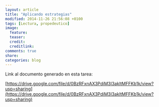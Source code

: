 ```yaml
---
layout: article
title: "Aplicando estrategias"
modified: 2014-11-26 21:56:08 +0100
tags: [Lectura, propedeutico]
image:
  feature: 
  teaser: 
  credit: 
  creditlink: 
comments: true
share: 
categories: blog
---
```


Link al documento generado en esta tarea:

[https://drive.google.com/file/d/0BzRFxnAX3PdiM3I3akltMFFKb1k/view?usp=sharing](https://drive.google.com/file/d/0BzRFxnAX3PdiM3I3akltMFFKb1k/view?usp=sharing)